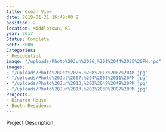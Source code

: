 ```yaml
---
title: Ocean View
date: 2019-01-21 16:49:00 Z
position: 2
location: Middletown, RI
year: 2017
Status: Complete
SqFt: 3000
Categories:
- Residential
image: "/uploads/Photo%20Jun%2026,%201%2044%2025%20PM.jpg"
images:
- "/uploads/Photo%20Oct%2026,%208%2013%2007%20AM.jpg"
- "/uploads/Photo%20Jul%2007,%204%2005%2011%20PM.jpg"
- "/uploads/Photo%20Jun%2013,%202%2042%2049%20PM.jpg"
- "/uploads/Photo%20Jun%2013,%202%2038%2007%20PM.jpg"
Projects:
- Dinardo House
- Booth Residence
---
```


Project Description.